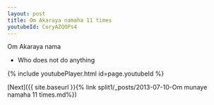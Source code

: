 ```yaml
---
layout: post
title: Om Akaraya namaha 11 times
youtubeId: CoryAZQOPs4
---
```

 
 
Om Akaraya nama 
 
 -  Who does not do anything 
 
  
 
  
 
 
 
 
 
 


{% include youtubePlayer.html id=page.youtubeId %}
 
[Next]({{ site.baseurl }}{% link  split1/_posts/2013-07-10-Om munaye namaha 11 times.md%})
 
